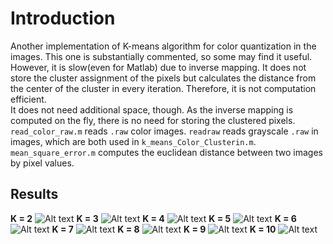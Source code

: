 # Introduction
Another implementation of K-means algorithm for color quantization in the images.  This one is substantially commented, so some may find it useful.  
However, it is slow(even for Matlab) due to inverse mapping. It does not store the cluster assignment of the pixels but calculates the distance from the center of the cluster in every iteration. Therefore, it is not computation efficient.  
It does not need additional space, though. As the inverse mapping is computed on the fly, there is no need for storing the clustered pixels.  
`read_color_raw.m`  reads `.raw` color images. `readraw` reads grayscale `.raw` in images, which are both used in `k_means_Color_Clusterin.m`. `mean_square_error.m` computes the euclidean distance between two images by pixel values.   

## Results
__K = 2__
![Alt text][2]
__K = 3__
![Alt text][3]
__K = 4__
![Alt text][4]
__K = 5__
![Alt text][5]
__K = 6__
![Alt text][6]
__K = 7__
![Alt text][7]
__K = 8__
![Alt text][8]
__K = 9__
![Alt text][9]
__K = 10__
![Alt text][10]

[2]: https://raw.github.com/bugra/K-Means-Color-Clustering/master/result/tiger12.png "K=2"
[3]: https://raw.github.com/bugra/K-Means-Color-Clustering/master/result/tiger13.png "K=3"
[4]: https://raw.github.com/bugra/K-Means-Color-Clustering/master/result/tiger14.png "K=4"
[5]: https://raw.github.com/bugra/K-Means-Color-Clustering/master/result/tiger15.png "K=5"
[6]: https://raw.github.com/bugra/K-Means-Color-Clustering/master/result/tiger16.png "K=6"
[7]: https://raw.github.com/bugra/K-Means-Color-Clustering/master/result/tiger17.png "K=7"
[8]: https://raw.github.com/bugra/K-Means-Color-Clustering/master/result/tiger18.png "K=8"
[9]: https://raw.github.com/bugra/K-Means-Color-Clustering/master/result/tiger19.png "K=9"
[10]: https://raw.github.com/bugra/K-Means-Color-Clustering/master/result/tiger110.png "K=10"
